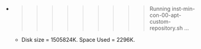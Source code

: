 * >>>>>>>>> Running inst-min-con-00-apt-custom-repository.sh ...
  * Disk size = 1505824K. Space Used = 2296K.
